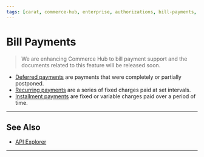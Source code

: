 ```yaml
---
tags: [carat, commerce-hub, enterprise, authorizations, bill-payments, deferred-payments, recurring-payments, installment-payments]
---
```


# Bill Payments

<!-- theme: danger -->
> We are enhancing Commerce Hub to bill payment support and the documents related to this feature will be released soon.

- [Deferred payments](?path=docs/Resources/Guides/Bill-Payments/Deferred-Payment.md) are payments that were completely or partially postponed.
- [Recurring payments](?path=docs/Resources/Guides/Bill-Payments/Recurring-Payment.md) are a series of fixed charges paid at set intervals.
- [Installment payments](?path=docs/Resources/Guides/Bill-Payments/Installment-Payment.md) are fixed or variable charges paid over a period of time.

---

## See Also

- [API Explorer](../api/?type=post&path=/payments/v1/charges)

---